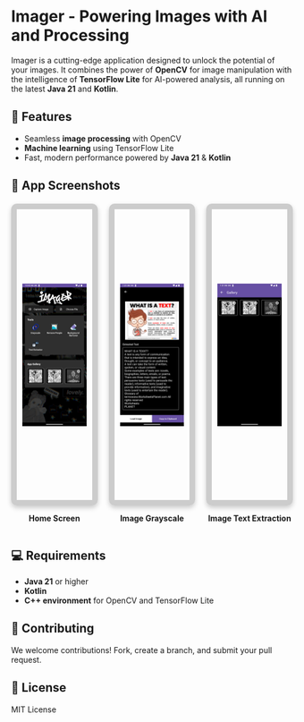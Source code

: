 # Imager - Powering Images with AI and Processing

Imager is a cutting-edge application designed to unlock the potential of your images. It combines the power of **OpenCV** for image manipulation with the intelligence of **TensorFlow Lite** for AI-powered analysis, all running on the latest **Java 21** and **Kotlin**.

## 🚀 Features
- Seamless **image processing** with OpenCV
- **Machine learning** using TensorFlow Lite
- Fast, modern performance powered by **Java 21** & **Kotlin**

## 📸 App Screenshots

<div style="display: flex; justify-content: center; gap: 20px; margin: 20px 0;">

  <div style="text-align: center;">
    <div style="border: 10px solid #ccc; border-radius: 10px; max-height: 500px; padding: 10px; box-shadow: 0px 4px 8px rgba(0, 0, 0, 0.2);">
      <img src="https://github.com/debarunlahiri/Imager/blob/master/screenshots/Screenshot_1734196327.png" alt="Home Screen" style="height: 500px; width: auto; object-fit: contain;">
    </div>
    <p><strong>Home Screen</strong></p>
  </div>

  <div style="text-align: center;">
    <div style="border: 10px solid #ccc; border-radius: 10px; max-height: 500px; padding: 10px; box-shadow: 0px 4px 8px rgba(0, 0, 0, 0.2);">
      <img src="https://github.com/debarunlahiri/Imager/blob/master/screenshots/Screenshot_1734204665.png" alt="Image Grayscale" style="height: 500px; width: auto; object-fit: contain;">
    </div>
    <p><strong>Image Grayscale</strong></p>
  </div>

  <div style="text-align: center;">
    <div style="border: 10px solid #ccc; border-radius: 10px; max-height: 500px; padding: 10px; box-shadow: 0px 4px 8px rgba(0, 0, 0, 0.2);">
      <img src="https://github.com/debarunlahiri/Imager/blob/master/screenshots/Screenshot_1734204676.png" alt="Image Text Extraction" style="height: 500px; width: auto; object-fit: contain;">
    </div>
    <p><strong>Image Text Extraction</strong></p>
  </div>

</div>

## 💻 Requirements
- **Java 21** or higher
- **Kotlin**
- **C++ environment** for OpenCV and TensorFlow Lite

## 🤝 Contributing
We welcome contributions! Fork, create a branch, and submit your pull request.

## 📄 License
MIT License

